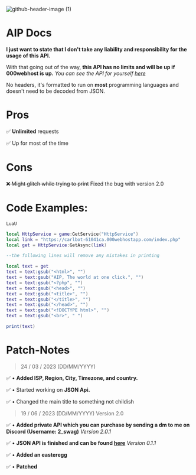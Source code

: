 ![github-header-image (1)](https://user-images.githubusercontent.com/102983952/227266392-088e5ded-bbc6-4312-9daa-cae451488a75.png)
# AIP Docs

**I just want to state that I don't take any liability and responsibility for the usage of this API.** 

With that going out of the way, **this API has no limits and will be up if 000webhost is up.** *You can see the API for yourself [here](https://carlbot-61041ca.000webhostapp.com/index2.php)*

No headers, it's formatted to run on **most** programming languages and doesn't need to be decoded from JSON.

# Pros

✅ **Unlimited** requests                              

✅ Up for most of the time

# Cons

~~❌ Might glitch while trying to print~~ Fixed the bug with version 2.0

# Code Examples:

`LuaU`

``` lua
local HttpService = game:GetService("HttpService")
local link = "https://carlbot-61041ca.000webhostapp.com/index.php"
local get = HttpService:GetAsync(link)

--the following lines will remove any mistakes in printing

local text = get
text = text:gsub("<html>", "")
text = text:gsub("AIP, The world at one click.", "")
text = text:gsub("<?php", "")
text = text:gsub("<head>", "")
text = text:gsub("<title>", "")
text = text:gsub("</title>", "")
text = text:gsub("</head>", "")
text = text:gsub("<!DOCTYPE html>", "")
text = text:gsub("<br>", " ")

print(text)
```

# Patch-Notes

> 24 / 03 / 2023 (DD/MM/YYYY)

✅ • **Added ISP, Region, City, Timezone, and country.**

✅ • Started working on **JSON Api.**

✅ • Changed the main title to something not childish

> 19 / 06 / 2023 (DD/MM/YYYY) Version 2.0

✅ • **Added private API which you can purchase by sending a dm to me on Discord (Username: 2_swag)** *Version 2.0.1*

✅ • **JSON API is finished and can be found [here](https://carlbot-61041ca.000webhostapp.com/index3.php)** *Version 0.1.1*

✅ • **Added an easteregg**

✅ • **Patched**
